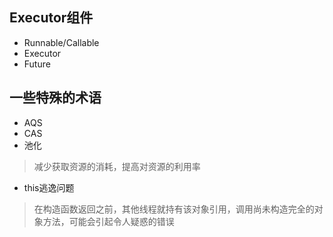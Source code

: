 ## Executor组件

- Runnable/Callable
- Executor
- Future

## 一些特殊的术语

- AQS
- CAS
- 池化

> 减少获取资源的消耗，提高对资源的利用率

- this逃逸问题

> 在构造函数返回之前，其他线程就持有该对象引用，调用尚未构造完全的对象方法，可能会引起令人疑惑的错误
